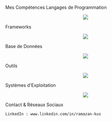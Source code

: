 Mes Compétences
Langages de Programmation
<p align="center"> <a href="https://skillicons.dev"> <img src="https://skillicons.dev/icons?i=js,ts,py,java,php,c,html,css" /> </a> </p>
Frameworks
<p align="center"> <a href="https://skillicons.dev"> <img src="https://skillicons.dev/icons?i=spring,symfony,angular,vue" /> </a> </p>
Base de Données
<p align="center"> <a href="https://skillicons.dev"> <img src="https://skillicons.dev/icons?i=mysql,postgres,mongodb" /> </a> </p>
Outils
<p align="center"> <a href="https://skillicons.dev"> <img src="https://skillicons.dev/icons?i=git,github,gitlab,docker,figma,vscode,idea,androidstudio" /> </a> </p>
Systèmes d'Exploitation
<p align="center"> <a href="https://skillicons.dev"> <img src="https://skillicons.dev/icons?i=linux,windows" /> </a> </p>
Contact & Réseaux Sociaux

    LinkedIn : www.linkedin.com/in/ramazan-kus
